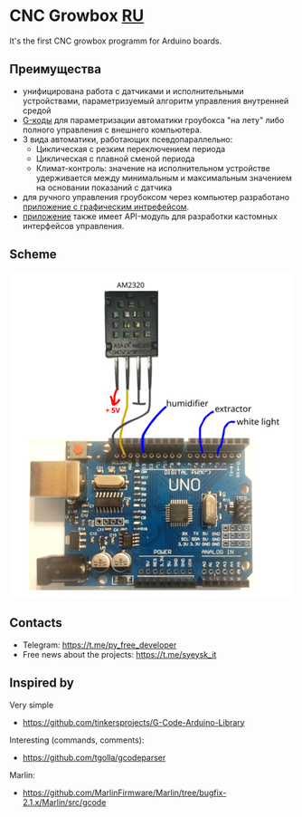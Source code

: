 # CNC Growbox [RU](README.ru.md)

It's the first CNC growbox programm for Arduino boards.

## Преимущества

- унифицирована работа с датчиками и исполнительными устройствами, параметризуемый алгоритм управления внутренней средой
- [G-коды](GCODE.md) для параметризации автоматики гроубокса "на лету" либо полного управления с внешнего компьютера.
- 3 вида автоматики, работающих псевдопараллельно:
  - Циклическая с резким переключением периода
  - Циклическая с плавной сменой периода
  - Климат-контроль: значение на исполнительном устройстве удерживается между минимальным и максимальным значением на основании показаний с датчика 
- для ручного управления гроубоксом через компьютер разработано [приложение с графическим интрефейсом](https://github.com/syeysk/sy-cnc-growbox-py).
- [приложение](https://github.com/syeysk/sy-cnc-growbox-py) также имеет API-модуль для разработки кастомных интерфейсов управления.

## Scheme

![scheme](scheme.png)

## Contacts

- Telegram: https://t.me/py_free_developer
- Free news about the projects: https://t.me/syeysk_it

## Inspired by

Very simple
- https://github.com/tinkersprojects/G-Code-Arduino-Library

Interesting (commands, comments):
- https://github.com/tgolla/gcodeparser

Marlin:
- https://github.com/MarlinFirmware/Marlin/tree/bugfix-2.1.x/Marlin/src/gcode
